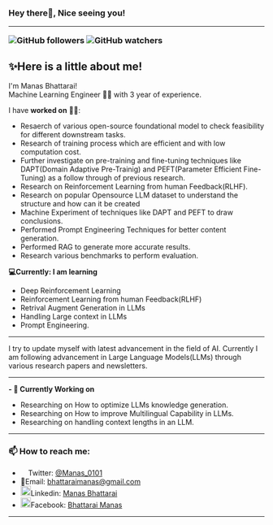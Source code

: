 ### Hey there👋, Nice seeing you!<hr>   <right>![GitHub followers](https://img.shields.io/github/followers/ManasB17?style=social) ![GitHub watchers](https://img.shields.io/github/watchers/ManasB17/ManasB17?style=social)</right>

## ✨Here is a little about me!
              
I'm Manas Bhattarai!  
Machine Learning Engineer 🧑‍💻 with 3 year of experience.

I have **worked on** 👨‍💻:
- Resaerch of various open-source foundational model to check feasibility for different downstream tasks.
- Research of training process which are efficient and with low computation cost.
- Further investigate on pre-training and fine-tuning techniques like DAPT(Domain Adaptive Pre-Trainig) and PEFT(Parameter Efficient Fine-Tuning) as a follow through of previous research.
- Research on Reinforcement Learning from human Feedback(RLHF).
- Research on popular Opensource LLM dataset to understand the structure and how can it be created
- Machine Experiment of techniques like DAPT and PEFT to draw conclusions.
- Performed Prompt Engineering Techniques for better content generation.
- Performed RAG to generate more accurate results.
- Research various benchmarks to perform evaluation. 

**💻Currently: I am learning**
- Deep Reinforcement Learning
- Reinforcement Learning from human Feedback(RLHF)
- Retrival Augment Generation in LLMs
- Handling Large context in LLMs
- Prompt Engineering.

---
I try to update myself with latest advancement in the field of AI. Currently I am following advancement in Large Language Models(LLMs) through various research papers and newsletters.

---

**- 🔭 Currently Working on**

- Researching on How to optimize LLMs knowledge generation.
- Researching on How to improve Multilingual Capability in LLMs.
- Researching on handling context lengths in an LLM.

---------------------------
### 📫 How to reach me:
  - <img src="https://img.icons8.com/color/344/twitter--v1.png" height = 15px width=15px>Twitter: <a href="https://twitter.com/Manas_0101">@Manas_0101</a>
  - 📧Email:</b> bhattaraimanas@gmail.com
  - <img src="https://img.icons8.com/color/344/linkedin-circled--v1.png" height= 20px width= 20px>Linkedin: <a href ="https://www.linkedin.com/in/manas-bhattarai-10a988192/">Manas Bhattarai</a>
  - <img src="https://img.icons8.com/fluency/344/facebook-new.png" height=20px width=20px>Facebook: <a href ="https://www.facebook.com/manash.17/">Bhattarai Manas</a>
------------------
